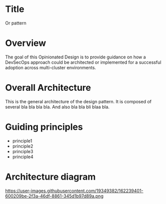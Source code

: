 # Title
Or pattern

# Overview
The goal of this Opinionated Design is to provide guidance on how a DevSecOps approach could be architected or implemented for a successful adoption across multi-cluster environments.


# Overall Architecture

This is the general architecture of the design pattern.
It is composed of several bla bla bla bla. And also bla bla bli blaa bla.


# Guiding principles

- principle1
- principle2
- principle3
- principle4

# Architecture diagram

https://user-images.githubusercontent.com/19349382/162239401-600209be-2f3a-46df-8861-345d1b97d89a.png
